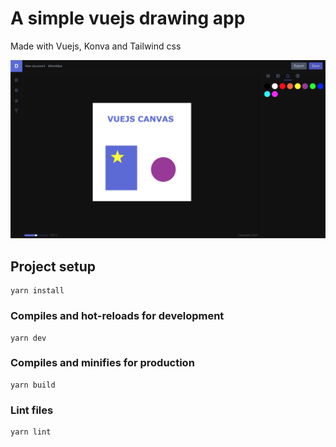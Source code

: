 # A simple vuejs drawing app
Made with Vuejs, Konva and Tailwind css

![name-of-you-image](public/screen.png)

## Project setup
```
yarn install
```

### Compiles and hot-reloads for development
```
yarn dev
```

### Compiles and minifies for production
```
yarn build
```

### Lint files
```
yarn lint
```
